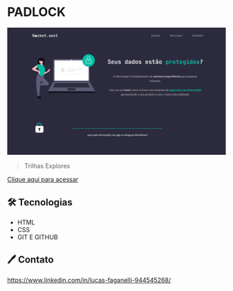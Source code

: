 # PADLOCK

![preview](./.github/preview.png)

>Trilhas Explores

[Clique aqui para acessar](https://lucasfaganelli.github.io/Padlock/)

## 🛠 Tecnologias

- HTML
- CSS
- GIT E GITHUB

## 🖊 Contato

https://www.linkedin.com/in/lucas-faganelli-944545268/